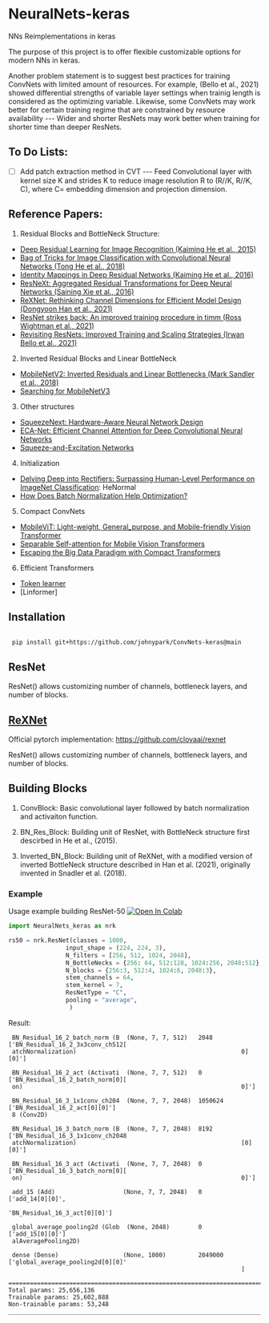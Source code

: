 # NeuralNets-keras

NNs Reimplementations in keras

The purpose of this project is to offer flexible customizable options for modern NNs in keras.

Another problem statement is to suggest best practices for training ConvNets with limited amount of resources. For example, (Bello et al., 2021) showed differential strengths of variable layer settings when trainig length is considered as the optimizing variable. Likewise, some ConvNets may work better for certain training regime that are constrained by resource availability --- Wider and shorter ResNets may work better when training for shorter time than deeper ResNets.

## To Do Lists:

- [ ] Add patch extraction method in CVT --- Feed Convolutional layer with kernel size K and strides K to reduce image resolution R to (R//K, R//K, C), where C= embedding dimension and projection dimension.



## Reference Papers:
1. Residual Blocks and BottleNeck Structure:
- [Deep Residual Learning for Image Recognition (Kaiming He et al., 2015)](https://arxiv.org/abs/1512.03385)
- [Bag of Tricks for Image Classification with Convolutional Neural Networks (Tong He et al., 2018)](https://arxiv.org/abs/1812.01187)
- [Identity Mappings in Deep Residual Networks (Kaiming He et al., 2016)](https://arxiv.org/abs/1603.05027)
- [ResNeXt: Aggregated Residual Transformations for Deep Neural Networks (Saining Xie et al., 2016)](https://arxiv.org/abs/1611.05431)
- [ReXNet: Rethinking Channel Dimensions for Efficient Model Design (Dongyoon Han et al., 2021)](https://arxiv.org/abs/2007.00992)
- [ResNet strikes back: An improved training procedure in timm (Ross Wightman et al., 2021)](https://arxiv.org/abs/2110.00476)
- [Revisiting ResNets: Improved Training and Scaling Strategies (Irwan Bello et al., 2021)](https://arxiv.org/abs/2103.07579)

2. Inverted Residual Blocks and Linear BottleNeck
- [MobileNetV2: Inverted Residuals and Linear Bottlenecks (Mark Sandler et al., 2018)](https://arxiv.org/abs/1801.04381)
- [Searching for MobileNetV3](https://arxiv.org/abs/1905.02244)

3. Other structures
- [SqueezeNext: Hardware-Aware Neural Network Design](https://arxiv.org/abs/1803.10615)
- [ECA-Net: Efficient Channel Attention for Deep Convolutional Neural Networks](https://arxiv.org/abs/1910.03151)
- [Squeeze-and-Excitation Networks](https://arxiv.org/abs/1709.01507)

4. Initialization
- [Delving Deep into Rectifiers: Surpassing Human-Level Performance on ImageNet Classification](https://arxiv.org/abs/1502.01852): HeNormal
- [How Does Batch Normalization Help Optimization?](https://arxiv.org/abs/1805.11604)

5. Compact ConvNets
- [MobileViT: Light-weight, General_purpose, and Mobile-friendly Vision Transformer](https://arxiv.org/abs/2110.02178)
- [Separable Self-attention for Mobile Vision Transformers](https://arxiv.org/abs/2206.02680)
- [Escaping the Big Data Paradigm with Compact Transformers](https://arxiv.org/abs/2104.05704)

6. Efficient Transformers
- [Token learner](https://github.com/google-research/scenic/tree/main/scenic/projects/token_learner)
- [Linformer]


## Installation
 
```
 
 pip install git+https://github.com/johnypark/ConvNets-keras@main

```

## ResNet

ResNet() allows customizing number of channels, bottleneck layers, and number of blocks. 


## [ReXNet](https://github.com/johnypark/ConvNets-keras/blob/main/ConvNets_keras/ReXNet.py)

Official pytorch implementation: https://github.com/clovaai/rexnet

ResNet() allows customizing number of channels, bottleneck layers, and number of blocks. 

## Building Blocks ##

1. ConvBlock: Basic convolutional layer followed by batch normalization and activaiton function.

2. BN_Res_Block: Building unit of ResNet, with BottleNeck structure first descirbed in He et al., (2015).  

3. Inverted_BN_Block: Building unit of ReXNet, with a modified version of inverted BottleNeck structure described in Han et al. (2021), originally invented in Snadler et al. (2018).

### Example

Usage example building ResNet-50 [![Open In Colab](https://colab.research.google.com/assets/colab-badge.svg)](https://colab.research.google.com/drive/1XlDZWoYzNMYNRZnCsTA6exesbn_P85nF?usp=sharing)

``` python
import NeuralNets_keras as nrk

rs50 = nrk.ResNet(classes = 1000,
                input_shape = (224, 224, 3),
                N_filters = [256, 512, 1024, 2048],  
                N_BottleNecks = {256: 64, 512:128, 1024:256, 2048:512},
                N_blocks = {256:3, 512:4, 1024:6, 2048:3},
                stem_channels = 64,
                stem_kernel = 7,
                ResNetType = "C",
                pooling = "average",
                 )
```
Result: 
```
 BN_Residual_16_2_batch_norm (B  (None, 7, 7, 512)   2048        ['BN_Residual_16_2_3x3conv_ch512[
 atchNormalization)                                              0][0]']                          
                                                                                                  
 BN_Residual_16_2_act (Activati  (None, 7, 7, 512)   0           ['BN_Residual_16_2_batch_norm[0][
 on)                                                             0]']                             
                                                                                                  
 BN_Residual_16_3_1x1conv_ch204  (None, 7, 7, 2048)  1050624     ['BN_Residual_16_2_act[0][0]']   
 8 (Conv2D)                                                                                       
                                                                                                  
 BN_Residual_16_3_batch_norm (B  (None, 7, 7, 2048)  8192        ['BN_Residual_16_3_1x1conv_ch2048
 atchNormalization)                                              [0][0]']                         
                                                                                                  
 BN_Residual_16_3_act (Activati  (None, 7, 7, 2048)  0           ['BN_Residual_16_3_batch_norm[0][
 on)                                                             0]']                             
                                                                                                  
 add_15 (Add)                   (None, 7, 7, 2048)   0           ['add_14[0][0]',                 
                                                                  'BN_Residual_16_3_act[0][0]']   
                                                                                                  
 global_average_pooling2d (Glob  (None, 2048)        0           ['add_15[0][0]']                 
 alAveragePooling2D)                                                                              
                                                                                                  
 dense (Dense)                  (None, 1000)         2049000     ['global_average_pooling2d[0][0]'
                                                                 ]                                
                                                                                                  
==================================================================================================
Total params: 25,656,136
Trainable params: 25,602,888
Non-trainable params: 53,248
__________________________________________________________________________________________________
```
 
